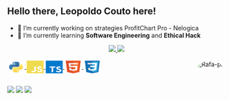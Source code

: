 ## Hello there, Leopoldo Couto here!

- 🔭 I’m currently working on strategies ProfitChart Pro - Nelogica
- 🌱 I’m currently learning **Software Engineering** and **Ethical Hack**

<div align="center">
  <a href="https://github.com/leopoldocouto">
  <img height="180em" src="https://github-readme-stats.vercel.app/api?username=leopoldocouto&show_icons=true&theme=dracula&include_all_commits=true&count_private=true"/>
  <img height="180em" src="https://github-readme-stats.vercel.app/api/top-langs/?username=leopoldocouto&layout=compact&langs_count=7&theme=dracula"/>
</div>
<div style="display: inline_block"><br>
  <img align="center" alt="RleoPython" height="30" width="40" src="https://raw.githubusercontent.com/devicons/devicon/master/icons/python/python-original.svg">
  <img align="center" alt="leo-Js" height="30" width="40" src="https://raw.githubusercontent.com/devicons/devicon/master/icons/javascript/javascript-plain.svg">
  <img align="center" alt="leo-Ts" height="30" width="40" src="https://raw.githubusercontent.com/devicons/devicon/master/icons/typescript/typescript-plain.svg">
  <img align="center" alt="leo-HTML" height="30" width="40" src="https://raw.githubusercontent.com/devicons/devicon/master/icons/html5/html5-original.svg">
  <img align="center" alt="leo-CSS" height="30" width="40" src="https://raw.githubusercontent.com/devicons/devicon/master/icons/css3/css3-original.svg">
  <img align="right" alt="Rafa-pic" height="150" style="border-radius:50px;" src="https://user-images.githubusercontent.com/54564254/177060435-e7379ef5-7c42-4aa1-926f-32f51f4ea58d.png?width=676&height=676">
</div>
  
##
 
<div> 
  <a href="https://instagram.com/leopoldocouto" target="_blank"><img src="https://img.shields.io/badge/-Instagram-%23E4405F?style=for-the-badge&logo=instagram&logoColor=white" target="_blank"></a>
  <a href="https://www.linkedin.com/in/rafaella-ballerini-45875016a" target="_blank"><img src="https://img.shields.io/badge/-LinkedIn-%230077B5?style=for-the-badge&logo=linkedin&logoColor=white" target="_blank"></a> 
  <a href = "mailto:leopoldocouto@gmail.com"><img src="https://img.shields.io/badge/Gmail-D14836?style=for-the-badge&logo=gmail&logoColor=white" target="_blank"></a>
 
 
</div>

